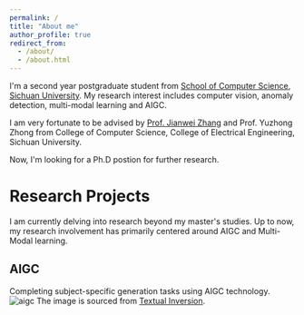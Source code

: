 ```yaml
---
permalink: /
title: "About me"
author_profile: true
redirect_from: 
  - /about/
  - /about.html
---
```


I'm a second year postgraduate student from [School of Computer Science](https://cs.scu.edu.cn/), [Sichuan University](https://www.scu.edu.cn/). My research interest includes computer vision, anomaly detection, multi-modal learning and AIGC.

I am very fortunate to be advised by [Prof. Jianwei Zhang](https://vs.scu.edu.cn/info/1062/1369.htm/) and Prof. Yuzhong Zhong from College of Computer Science, College of Electrical Engineering, Sichuan University.

Now, I'm looking for a Ph.D postion for further research.

# Research Projects

I am currently delving into research beyond my master's studies. Up to now, my research involvement has primarily centered around AIGC and Multi-Modal learning.

## AIGC
Completing subject-specific generation tasks using AIGC technology.
![aigc](/assets/img/WechatIMG1723.jpg "AIGC")
The image is sourced from [Textual Inversion]([https://markdown.com.cn](https://arxiv.org/abs/2208.01618)).

<!--
## Multi-Modal learning

这里是关于信息B的更详细的内容。
-->


